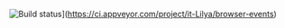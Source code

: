 ![Build status](https://ci.appveyor.com/api/projects/status/iqcx8ucr7tc76l4r?svg=true)](https://ci.appveyor.com/project/it-Lilya/browser-events)